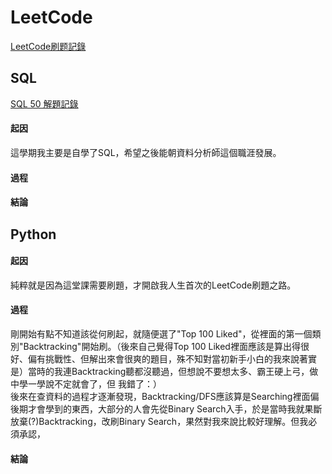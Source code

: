 # LeetCode
[LeetCode刷题記錄](https://leetcode.com/u/MiaSuen/)

## SQL
[SQL 50 解題記錄](https://docs.google.com/spreadsheets/d/15qqGvfGRx7ht5HNYY4N-raoG-Ey8ttBaQsK410TrrNc/edit?usp=sharing)
#### 起因
這學期我主要是自學了SQL，希望之後能朝資料分析師這個職涯發展。
#### 過程
#### 結論

## Python
#### 起因
純粹就是因為這堂課需要刷題，才開啟我人生首次的LeetCode刷題之路。

#### 過程
剛開始有點不知道該從何刷起，就隨便選了"Top 100 Liked"，從裡面的第一個類別"Backtracking"開始刷。（後來自己覺得Top 100 Liked裡面應該是算出得很好、偏有挑戰性、但解出來會很爽的題目，殊不知對當初新手小白的我來說著實是）當時的我連Backtracking聽都沒聽過，但想說不要想太多、霸王硬上弓，做中學一學說不定就會了，但 我錯了：）  
後來在查資料的過程才逐漸發現，Backtracking/DFS應該算是Searching裡面偏後期才會學到的東西，大部分的人會先從Binary Search入手，於是當時我就果斷放棄(?)Backtracking，改刷Binary Search，果然對我來說比較好理解。但我必須承認，

#### 結論
